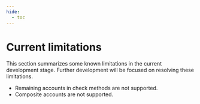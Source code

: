 ```yaml
---
hide:
  - toc
---
```



# Current limitations

This section summarizes some known limitations in the current development stage. Further development will be focused on resolving these limitations.

- Remaining accounts in check methods are not supported.
- Composite accounts are not supported.
